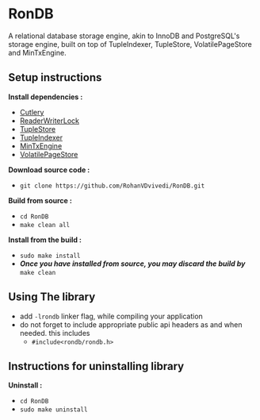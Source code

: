 # RonDB
A relational database storage engine, akin to InnoDB and PostgreSQL's storage engine, built on top of TupleIndexer, TupleStore, VolatilePageStore and MinTxEngine.

## Setup instructions
**Install dependencies :**
 * [Cutlery](https://github.com/RohanVDvivedi/Cutlery)
 * [ReaderWriterLock](https://github.com/RohanVDvivedi/ReaderWriterLock)
 * [TupleStore](https://github.com/RohanVDvivedi/TupleStore)
 * [TupleIndexer](https://github.com/RohanVDvivedi/TupleIndexer)
 * [MinTxEngine](https://github.com/RohanVDvivedi/MinTxEngine)
 * [VolatilePageStore](https://github.com/RohanVDvivedi/VolatilePageStore)

**Download source code :**
 * `git clone https://github.com/RohanVDvivedi/RonDB.git`

**Build from source :**
 * `cd RonDB`
 * `make clean all`

**Install from the build :**
 * `sudo make install`
 * ***Once you have installed from source, you may discard the build by*** `make clean`

## Using The library
 * add `-lrondb` linker flag, while compiling your application
 * do not forget to include appropriate public api headers as and when needed. this includes
   * `#include<rondb/rondb.h>`

## Instructions for uninstalling library

**Uninstall :**
 * `cd RonDB`
 * `sudo make uninstall`
